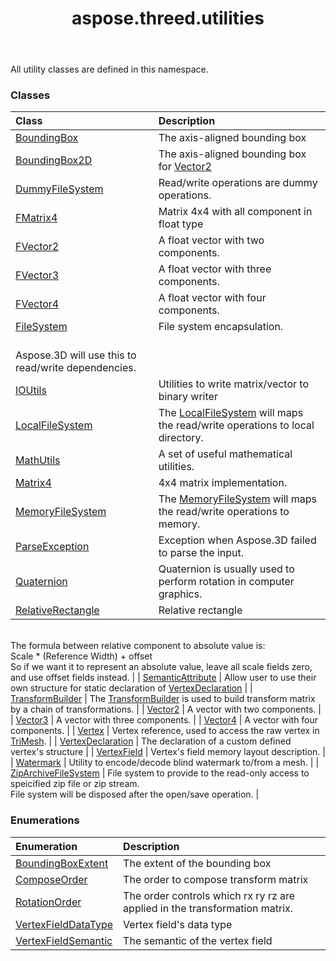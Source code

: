 ﻿---
title: aspose.threed.utilities
second_title: Aspose.3D for Python via .NET API References
description: 
type: docs
weight: 10
url: /python-net/aspose.threed.utilities/
is_root: false
---

All utility classes are defined in this namespace.

### Classes
| Class | Description |
| :- | :- |
| [BoundingBox](/3d/python-net/aspose.threed.utilities/boundingbox) | The axis-aligned bounding box |
| [BoundingBox2D](/3d/python-net/aspose.threed.utilities/boundingbox2d) | The axis-aligned bounding box for [Vector2](/3d/python-net/aspose.threed.utilities/vector2) |
| [DummyFileSystem](/3d/python-net/aspose.threed.utilities/dummyfilesystem) | Read/write operations are dummy operations. |
| [FMatrix4](/3d/python-net/aspose.threed.utilities/fmatrix4) | Matrix 4x4 with all component in float type |
| [FVector2](/3d/python-net/aspose.threed.utilities/fvector2) | A float vector with two components. |
| [FVector3](/3d/python-net/aspose.threed.utilities/fvector3) | A float vector with three components. |
| [FVector4](/3d/python-net/aspose.threed.utilities/fvector4) | A float vector with four components. |
| [FileSystem](/3d/python-net/aspose.threed.utilities/filesystem) | File system encapsulation.<br/>Aspose.3D will use this to read/write dependencies. |
| [IOUtils](/3d/python-net/aspose.threed.utilities/ioutils) | Utilities to write matrix/vector to binary writer |
| [LocalFileSystem](/3d/python-net/aspose.threed.utilities/localfilesystem) | The [LocalFileSystem](/3d/python-net/aspose.threed.utilities/localfilesystem) will maps the read/write operations to local directory. |
| [MathUtils](/3d/python-net/aspose.threed.utilities/mathutils) | A set of useful mathematical utilities. |
| [Matrix4](/3d/python-net/aspose.threed.utilities/matrix4) | 4x4 matrix implementation. |
| [MemoryFileSystem](/3d/python-net/aspose.threed.utilities/memoryfilesystem) | The [MemoryFileSystem](/3d/python-net/aspose.threed.utilities/memoryfilesystem) will maps the read/write operations to memory. |
| [ParseException](/3d/python-net/aspose.threed.utilities/parseexception) | Exception when Aspose.3D failed to parse the input. |
| [Quaternion](/3d/python-net/aspose.threed.utilities/quaternion) | Quaternion is usually used to perform rotation in computer graphics. |
| [RelativeRectangle](/3d/python-net/aspose.threed.utilities/relativerectangle) | Relative rectangle<br/>The formula between relative component to absolute value is:<br/>Scale * (Reference Width) + offset<br/>So if we want it to represent an absolute value, leave all scale fields zero, and use offset fields instead. |
| [SemanticAttribute](/3d/python-net/aspose.threed.utilities/semanticattribute) | Allow user to use their own structure for static declaration of [VertexDeclaration](/3d/python-net/aspose.threed.utilities/vertexdeclaration) |
| [TransformBuilder](/3d/python-net/aspose.threed.utilities/transformbuilder) | The [TransformBuilder](/3d/python-net/aspose.threed.utilities/transformbuilder) is used to build transform matrix by a chain of transformations. |
| [Vector2](/3d/python-net/aspose.threed.utilities/vector2) | A vector with two components. |
| [Vector3](/3d/python-net/aspose.threed.utilities/vector3) | A vector with three components. |
| [Vector4](/3d/python-net/aspose.threed.utilities/vector4) | A vector with four components. |
| [Vertex](/3d/python-net/aspose.threed.utilities/vertex) | Vertex reference, used to access the raw vertex in [TriMesh](/3d/python-net/aspose.threed.entities/trimesh). |
| [VertexDeclaration](/3d/python-net/aspose.threed.utilities/vertexdeclaration) | The declaration of a custom defined vertex's structure |
| [VertexField](/3d/python-net/aspose.threed.utilities/vertexfield) | Vertex's field memory layout description. |
| [Watermark](/3d/python-net/aspose.threed.utilities/watermark) | Utility to encode/decode blind watermark  to/from a mesh. |
| [ZipArchiveFileSystem](/3d/python-net/aspose.threed.utilities/ziparchivefilesystem) | File system to provide to the read-only access to speicified zip file or zip stream.<br/>File system will be disposed after the open/save operation. |


### Enumerations
| Enumeration | Description |
| :- | :- |
| [BoundingBoxExtent](/3d/python-net/aspose.threed.utilities/boundingboxextent) | The extent of the bounding box |
| [ComposeOrder](/3d/python-net/aspose.threed.utilities/composeorder) | The order to compose transform matrix |
| [RotationOrder](/3d/python-net/aspose.threed.utilities/rotationorder) | The order controls which rx ry rz are applied in the transformation matrix. |
| [VertexFieldDataType](/3d/python-net/aspose.threed.utilities/vertexfielddatatype) | Vertex field's data type |
| [VertexFieldSemantic](/3d/python-net/aspose.threed.utilities/vertexfieldsemantic) | The semantic of the vertex field |


